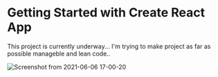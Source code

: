 # Getting Started with Create React App

This project is currently underway... I'm trying to make project as far as possible manageble and lean code..

![Screenshot from 2021-06-06 17-00-20](https://user-images.githubusercontent.com/75113766/120927244-dd278880-c6e8-11eb-9880-3227efe686c0.png)



